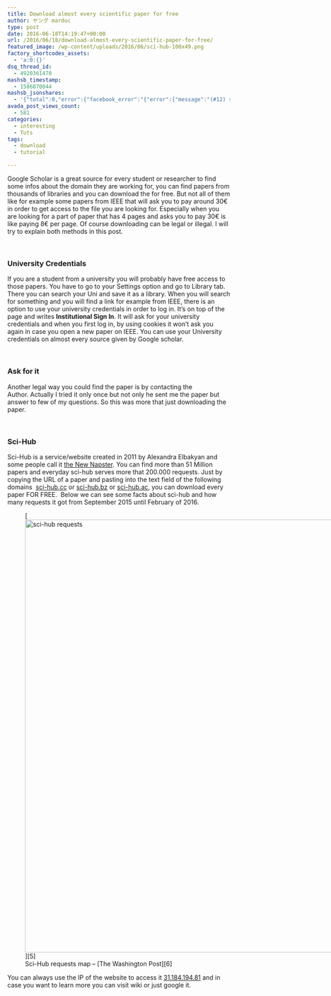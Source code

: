 ```yaml
---
title: Download almost every scientific paper for free
author: ヤング marduc
type: post
date: 2016-06-18T14:19:47+00:00
url: /2016/06/18/download-almost-every-scientific-paper-for-free/
featured_image: /wp-content/uploads/2016/06/sci-hub-100x49.png
factory_shortcodes_assets:
  - 'a:0:{}'
dsq_thread_id:
  - 4920361478
mashsb_timestamp:
  - 1586870044
mashsb_jsonshares:
  - '{"total":0,"error":{"facebook_error":"{"error":{"message":"(#12) share field is deprecated for versions v2.9 and higher","type":"OAuthException","code":12,"fbtrace_id":"AK8-uG0LH77kgaiXU3YcaQF"}}"},"facebook_total":0}'
avada_post_views_count:
  - 581
categories:
  - interesting
  - Tuts
tags:
  - download
  - tutorial

---
```

Google Scholar is a great source for every student or researcher to find some infos about the domain they are working for, you can find papers from thousands of libraries and <!--more-->you can download the for free. But not all of them like for example some papers from IEEE that will ask you to pay around 30€ in order to get access to the file you are looking for. Especially when you are looking for a part of paper that has 4 pages and asks you to pay 30€ is like paying 8€ per page. Of course downloading can be legal or illegal. I will try to explain both methods in this post.

&nbsp;

### University Credentials

If you are a student from a university you will probably have free access to those papers. You have to go to your Settings option and go to Library tab. There you can search your Uni and save it as a library. When you will search for something and you will find a link for example from IEEE, there is an option to use your university credentials in order to log in. It&#8217;s on top of the page and writes **Institutional Sign In**. It will ask for your university credentials and when you first log in, by using cookies it won&#8217;t ask you again in case you open a new paper on IEEE. You can use your University credentials on almost every source given by Google scholar.

&nbsp;

### Ask for it

Another legal way you could find the paper is by contacting the Author. Actually I tried it only once but not only he sent me the paper but answer to few of my questions. So this was more that just downloading the paper.

&nbsp;

### Sci-Hub

Sci-Hub is a service/website created in 2011 by Alexandra Elbakyan and some people call it [the New Napster][1]. You can find more than 51 Million papers and everyday sci-hub serves more that 200.000 requests. Just by copying the URL of a paper and pasting into the text field of the following domains  [sci-hub.cc][2] or [sci-hub.bz][3] or [sci-hub.ac][4], you can download every paper FOR FREE.  Below we can see some facts about sci-hub and how many requests it got from September 2015 until February of 2016.

<figure id="attachment_737" aria-describedby="caption-attachment-737" style="width: 1484px" class="wp-caption alignnone">[<img class="wp-image-737 size-full" src="http://localhost/wp-content/uploads/2016/06/imrs.png" alt="sci-hub requests" width="1484" height="977" srcset="http://localhost/wp-content/uploads/2016/06/imrs.png 1484w, http://localhost/wp-content/uploads/2016/06/imrs-300x198.png 300w, http://localhost/wp-content/uploads/2016/06/imrs-768x506.png 768w, http://localhost/wp-content/uploads/2016/06/imrs-1024x674.png 1024w, http://localhost/wp-content/uploads/2016/06/imrs-100x66.png 100w, http://localhost/wp-content/uploads/2016/06/imrs-1200x790.png 1200w" sizes="(max-width: 1484px) 100vw, 1484px" />][5]<figcaption id="caption-attachment-737" class="wp-caption-text">Sci-Hub requests map &#8211; [The Washington Post][6]</figcaption></figure>

You can always use the IP of the website to access it [31.184.194.81][7] and in case you want to learn more you can visit wiki or just google it.

 [1]: http://www.jasonshen.com/2016/new-napster-sci-hub-academic-publishing/
 [2]: http://www.sci-hub.cc/
 [3]: http://sci-hub.bz/
 [4]: http://sci-hub.ac/
 [5]: http://localhost/wp-content/uploads/2016/06/imrs.png
 [6]: https://www.washingtonpost.com/news/local/wp/2016/04/28/whos-reading-millions-of-stolen-research-papers-on-the-outlaw-site-sci-hub-now-we-know/?postshare=5751461867443756&tid=ss_tw
 [7]: http://31.184.194.81/